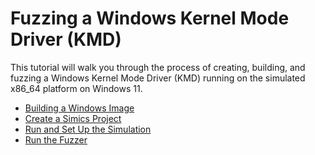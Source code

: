 # Fuzzing a Windows Kernel Mode Driver (KMD)

This tutorial will walk you through the process of creating, building, and fuzzing a
Windows Kernel Mode Driver (KMD) running on the simulated x86_64 platform on Windows 11.

- [Building a Windows Image](building-windows-image/README.md)
- [Create a Simics Project](create-a-project.md)
- [Run and Set Up the Simulation](run-the-simulation.md)
- [Run the Fuzzer](run-the-fuzzer.md)